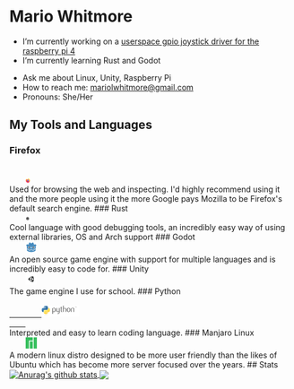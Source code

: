 # Mario Whitmore

- I’m currently working on a [userspace gpio joystick driver for the raspberry pi 4](https://github.com/mariowhitmore/rust-raspi-controls)
- I’m currently learning Rust and Godot
<!--- 👯 I’m looking to collaborate on ...-->
<!--- 🤔 I’m looking for help with ...-->
- Ask me about Linux, Unity, Raspberry Pi
- How to reach me: mariolwhitmore@gmail.com
- Pronouns: She/Her
<!--- ⚡ Fun fact: ... --->

## My Tools and Languages
### Firefox
<code>
    <img height="7.5cm" src="https://raw.githubusercontent.com/mariowhitmore/mariowhitmore/master/Icons/Firefox.svg">
</code>
Used for browsing the web and inspecting. I'd highly recommend using it and the more people using it the more Google pays Mozilla to be Firefox's default search engine.
### Rust
<code>
    <img height="7.5cm" src="https://raw.githubusercontent.com/mariowhitmore/mariowhitmore/master/Icons/Rust.svg">
</code>
Cool language with good debugging tools, an incredibly easy way of using external libraries, OS and Arch support
### Godot
<code>
    <img height="20" src="https://raw.githubusercontent.com/mariowhitmore/mariowhitmore/master/Icons/Godot.svg">
</code>
An open source game engine with support for multiple languages and is incredibly easy to code for.
### Unity
<code>
    <img height="20" src="https://raw.githubusercontent.com/mariowhitmore/mariowhitmore/master/Icons/Unity.png">
</code>
The game engine I use for school.
### Python
<code>
    <a href="https://www.python.org/">
        <img height="20" src="https://raw.githubusercontent.com/mariowhitmore/mariowhitmore/master/Icons/Python.svg">
    </a>
</code>
Interpreted and easy to learn coding language.
### Manjaro Linux
<code>
    <img height="20" src="https://raw.githubusercontent.com/mariowhitmore/mariowhitmore/master/Icons/Manjaro.svg">
</code>
A modern linux distro designed to be more user friendly than the likes of Ubuntu which has become more server focused over the years.
## Stats
<a href="https://github.com/mariowhitmore/github-readme-statss">
    <img align="center" src="https://github-readme-stats.vercel.app/api?username=mariowhitmore&show_icons=true&theme=tokyonight" alt="Anurag's github stats" >
</a>
<a href="https://github.com/mariowhitmore/github-readme-stats">
    <img align="center" src="https://github-readme-stats.vercel.app/api/top-langs/?username=mariowhitmore&show_icons=true&theme=tokyonight&count_private=true" />
</a>
